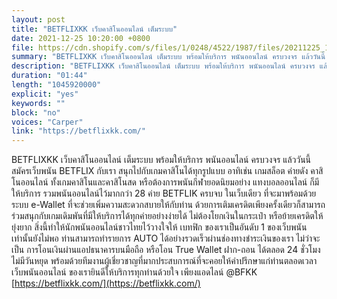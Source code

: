 ```yaml
---
layout: post
title: "BETFLIXKK เว็บคาสิโนออนไลน์ เต็มระบบ"
date: 2021-12-25 10:20:00 +0800
file: https://cdn.shopify.com/s/files/1/0248/4522/1987/files/20211225_1.mp3?v=1647258625
summary: "BETFLIXKK เว็บคาสิโนออนไลน์ เต็มระบบ พร้อมให้บริการ พนันออนไลน์ ครบวงจร แล้ววันนี้ สมัครเว็บพนัน BETFLIX กับเรา สนุกไปกับเกมคาสิโนได้ทุกรูปแบบ อาทิเช่น เกมสล็อต ค่ายดัง คาสิโนออนไลน์ ทั้งเกมคาสิโนและคาสิโนสด หรือต้องการพนันกีฬายอดนิยมอย่าง แทงบอลออนไลน์ ก็มีให้บริการ รวมพนันออนไลน์ไว้มากกว่า 28 ค่าย BETFLIK ครบจบ ในเว็บเดียว ที่จะมาพร้อมด้วยระบบ e-Wallet ที่จะช่วยเพิ่มความสะดวกสบายให้กับท่าน ด้วยการเติมเครดิตเพียงครั้งเดียวก็สามารถร่วมสนุกกับเกมเดิมพันที่มีให้บริการได้ทุกค่ายอย่างง่ายได้ ไม่ต้องโยกเงินในกระเป๋า หรือย้ายเครดิตให้ยุ่งยาก สิ่งนี้ทำให้นักพนันออนไลน์ชาวไทยไว้วางใจให้ เบทฟิก ของเราเป็นอันดับ 1 ของเว็บพนัน เท่านั้นยังไม่พอ ท่านสามารถทำรายการ AUTO ได้อย่างรวดเร็วผ่านช่องทางชำระเงินของเรา ไม่ว่าจะเป็น การโอนเงินผ่านแอปธนาคารบนมือถือ หรือโอน True Wallet ฝาก-ถอน ได้ตลอด 24 ชั่วโมง ไม่มีวันหยุด พร้อมด้วยทีมงานผู้เชี่ยวชาญที่มากประสบการณ์ที่จะคอยให้คำปรึกษาแก่ท่านตลอดเวลา เว็บพนันออนไลน์ ของเรายินดีให้บริการทุกท่านด้วยใจ เพียงแอดไลน์ @BFKK"
description: "BETFLIXKK เว็บคาสิโนออนไลน์ เต็มระบบ พร้อมให้บริการ พนันออนไลน์ ครบวงจร แล้ววันนี้ สมัครเว็บพนัน BETFLIX กับเรา สนุกไปกับเกมคาสิโนได้ทุกรูปแบบ อาทิเช่น เกมสล็อต ค่ายดัง คาสิโนออนไลน์ ทั้งเกมคาสิโนและคาสิโนสด หรือต้องการพนันกีฬายอดนิยมอย่าง แทงบอลออนไลน์ ก็มีให้บริการ รวมพนันออนไลน์ไว้มากกว่า 28 ค่าย BETFLIK ครบจบ ในเว็บเดียว ที่จะมาพร้อมด้วยระบบ e-Wallet ที่จะช่วยเพิ่มความสะดวกสบายให้กับท่าน ด้วยการเติมเครดิตเพียงครั้งเดียวก็สามารถร่วมสนุกกับเกมเดิมพันที่มีให้บริการได้ทุกค่ายอย่างง่ายได้ ไม่ต้องโยกเงินในกระเป๋า หรือย้ายเครดิตให้ยุ่งยาก สิ่งนี้ทำให้นักพนันออนไลน์ชาวไทยไว้วางใจให้ เบทฟิก ของเราเป็นอันดับ 1 ของเว็บพนัน เท่านั้นยังไม่พอ ท่านสามารถทำรายการ AUTO ได้อย่างรวดเร็วผ่านช่องทางชำระเงินของเรา ไม่ว่าจะเป็น การโอนเงินผ่านแอปธนาคารบนมือถือ หรือโอน True Wallet ฝาก-ถอน ได้ตลอด 24 ชั่วโมง ไม่มีวันหยุด พร้อมด้วยทีมงานผู้เชี่ยวชาญที่มากประสบการณ์ที่จะคอยให้คำปรึกษาแก่ท่านตลอดเวลา เว็บพนันออนไลน์ ของเรายินดีให้บริการทุกท่านด้วยใจ เพียงแอดไลน์ @BFKK <a href='https://betflixkk.com/'>https://betflixkk.com/</a> "
duration: "01:44"
length: "1045920000"
explicit: "yes"
keywords: ""
block: "no"
voices: "Carper"
link: "https://betflixkk.com/"
---
```


BETFLIXKK เว็บคาสิโนออนไลน์ เต็มระบบ พร้อมให้บริการ พนันออนไลน์ ครบวงจร แล้ววันนี้ สมัครเว็บพนัน BETFLIX กับเรา สนุกไปกับเกมคาสิโนได้ทุกรูปแบบ อาทิเช่น เกมสล็อต ค่ายดัง คาสิโนออนไลน์ ทั้งเกมคาสิโนและคาสิโนสด หรือต้องการพนันกีฬายอดนิยมอย่าง แทงบอลออนไลน์ ก็มีให้บริการ รวมพนันออนไลน์ไว้มากกว่า 28 ค่าย BETFLIK ครบจบ ในเว็บเดียว ที่จะมาพร้อมด้วยระบบ e-Wallet ที่จะช่วยเพิ่มความสะดวกสบายให้กับท่าน ด้วยการเติมเครดิตเพียงครั้งเดียวก็สามารถร่วมสนุกกับเกมเดิมพันที่มีให้บริการได้ทุกค่ายอย่างง่ายได้ ไม่ต้องโยกเงินในกระเป๋า หรือย้ายเครดิตให้ยุ่งยาก สิ่งนี้ทำให้นักพนันออนไลน์ชาวไทยไว้วางใจให้ เบทฟิก ของเราเป็นอันดับ 1 ของเว็บพนัน เท่านั้นยังไม่พอ ท่านสามารถทำรายการ AUTO ได้อย่างรวดเร็วผ่านช่องทางชำระเงินของเรา ไม่ว่าจะเป็น การโอนเงินผ่านแอปธนาคารบนมือถือ หรือโอน True Wallet ฝาก-ถอน ได้ตลอด 24 ชั่วโมง ไม่มีวันหยุด พร้อมด้วยทีมงานผู้เชี่ยวชาญที่มากประสบการณ์ที่จะคอยให้คำปรึกษาแก่ท่านตลอดเวลา เว็บพนันออนไลน์ ของเรายินดีให้บริการทุกท่านด้วยใจ เพียงแอดไลน์ @BFKK [https://betflixkk.com/](https://betflixkk.com/)
